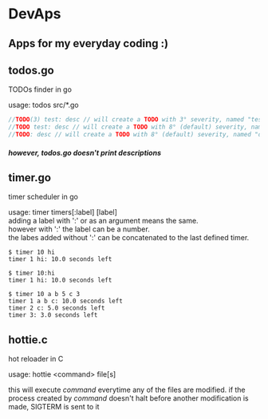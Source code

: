 # DevAps

## Apps for my everyday coding :)

<!-- TODO: remake todos.go (maybe in c) so it doesn't use gc.py -->
## todos.go
TODOs finder in go

<!-- it should read directories -->
usage: todos src/*.go

```go
//TODO(3) test: desc // will create a TODO with 3° severity, named "test" with the description "desc"
//TODO test: desc // will create a TODO with 8° (default) severity, named "test" with the descrition "desc"
//TODO: desc // will create a TODO with 8° (default) severity, named "desc" with no description
```

##### however, todos.go doesn't print descriptions

<!-- TODO: remake timer.go (maybe in c) so it doesn't use gc.py -->
## timer.go
timer scheduler in go

usage: timer timers[:label] [label]<br>
adding a label with ':' or as an argument means the same.<br>
however with ':' the label can be a number.<br>
the labes added without ':' can be concatenated to the last defined timer.<br>
```shell
$ timer 10 hi
timer 1 hi: 10.0 seconds left

$ timer 10:hi
timer 1 hi: 10.0 seconds left

$ timer 10 a b 5 c 3
timer 1 a b c: 10.0 seconds left
timer 2 c: 5.0 seconds left
timer 3: 3.0 seconds left
```

<!-- TODO: make ctc again -->

## hottie.c
hot reloader in C

usage: hottie \<command\> file[s]

this will execute _command_ everytime any of the files are modified.
if the process created by _command_ doesn't halt before another modification is made, SIGTERM is sent to it
